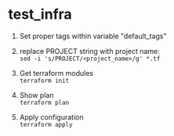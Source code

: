 # test_infra
 1. Set proper tags within variable "default_tags"   
 2. replace PROJECT string with project name:   
   ```sed -i 's/PROJECT/<project_name>/g' *.tf```   
 
 3. Get terraform modules   
 ```terraform init```   
 4. Show plan   
 ```terraform plan```   
 5. Apply configuration   
 ```terraform apply```   
